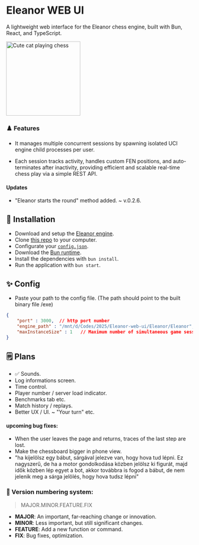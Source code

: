 # Eleanor WEB UI 
A lightweight web interface for the Eleanor chess engine, built with Bun, React, and TypeScript.

<img src="https://imgur.com/cU8FNr4.png" alt="Cute cat playing chess" title="Cute cat playing chess" width="200px">

### ♟️ Features
- It manages multiple concurrent sessions by spawning isolated UCI engine child processes per user.

- Each session tracks activity, handles custom FEN positions, and auto-terminates after inactivity, providing efficient and scalable real-time chess play via a simple REST API.

#### Updates

- "Eleanor starts the round" method added. ~ v.0.2.6.

## 🚀 Installation
- Download and setup the [Eleanor engine](https://github.com/rektdie/Eleanor).
- Clone [this repo](https://github.com/mcitomi/Eleanor-web-ui) to your computer.
- Configurate your [`config.json`](https://github.com/mcitomi/Eleanor-web-ui).
- Download the [Bun runtime](https://bun.sh/).
- Install the dependencies with `bun install`.
- Run the application with `bun start`.

## ✨ Config

- Paste your path to the config file. (The path should point to the built binary file /exe)

```json
{
    "port" : 3000,  // http port number
    "engine_path" : "/mnt/d/Codes/2025/Eleanor-web-ui/Eleanor/Eleanor", // Eleanor engine binary path
    "maxInstanceSize" : 1   // Maximum number of simultaneous game sessions
}
```

## 🗒️ Plans
- ✅ Sounds.
- Log informations screen.
- Time control.
- Player number / server load indicator.
- Benchmarks tab etc.
- Match history / replays.
- Better UX / UI. ~ "Your turn" etc.

#### upcoming bug fixes:
- When the user leaves the page and returns, traces of the last step are lost.
- Make the chessboard bigger in phone view.
- "ha kijelölsz egy bábut, sárgával jelezve van, hogy hova tud lépni. Ez nagyszerű, de ha a motor gondolkodása közben jelölsz ki figurát, majd idők közben lép egyet a bot, akkor továbbra is fogod a bábut, de nem jelenik meg a sárga jelölés, hogy hova tudsz lépni"

### 🤖 Version numbering system:
> MAJOR.MINOR.FEATURE.FIX

- **MAJOR**: An important, far-reaching change or innovation.
- **MINOR**: Less important, but still significant changes.
- **FEATURE**: Add a new function or command.
- **FIX**: Bug fixes, optimization.
